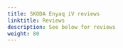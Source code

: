 ```yaml
---
title: SKODA Enyaq iV reviews
linktitle: Reviews
description: See below for reviews
weight: 80
---
```

